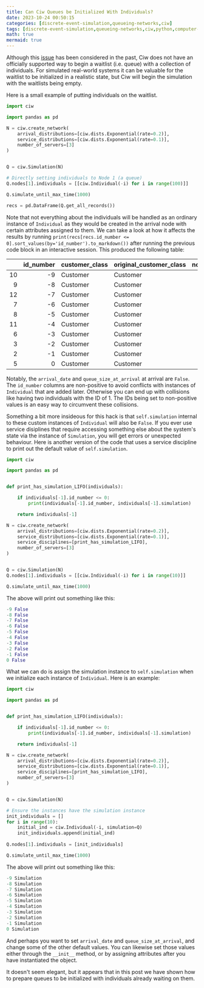 ```yaml
---
title: Can Ciw Queues be Initialized With Individuals?
date: 2023-10-24 00:50:15
categories: [discrete-event-simulation,queueing-networks,ciw]
tags: [discrete-event-simulation,queueing-networks,ciw,python,computer-programming,]
math: true
mermaid: true
---
```


Although this [issue](https://github.com/CiwPython/Ciw/issues/98) has been considered in the past, Ciw does not have an officially supported way to begin a waitlist (i.e. queue) with a collection of individuals. For simulated real-world systems it can be valuable for the waitlist to be initialized in a realistic state, but Ciw will begin the simulation with the waitlists being empty.

Here is a small example of putting individuals on the waitlist.

```python
import ciw

import pandas as pd

N = ciw.create_network(
    arrival_distributions=[ciw.dists.Exponential(rate=0.2)],
    service_distributions=[ciw.dists.Exponential(rate=0.1)],
    number_of_servers=[3]
)


Q = ciw.Simulation(N)

# Directly setting individuals to Node 1 (a queue)
Q.nodes[1].individuals = [[ciw.Individual(-i) for i in range(100)]]

Q.simulate_until_max_time(1000)

recs = pd.DataFrame(Q.get_all_records())
```

Note that not everything about the individuals will be handled as an ordinary instance of `Individual` as they would be created in the arrival node with certain attributes assigned to them. We can take a look at how it affects the results by running `print(recs[recs.id_number <= 0].sort_values(by='id_number').to_markdown())` after running the previous code block in an interactive session. This produced the following table:

|    |   id_number | customer_class   | original_customer_class   |   node | arrival_date   |   waiting_time |   service_start_date |   service_time |   service_end_date |   time_blocked |   exit_date |   destination | queue_size_at_arrival   |   queue_size_at_departure |   server_id | record_type   |
|---:|------------:|:-----------------|:--------------------------|-------:|:---------------|---------------:|---------------------:|---------------:|-------------------:|---------------:|------------:|--------------:|:------------------------|--------------------------:|------------:|:--------------|
| 10 |          -9 | Customer         | Customer                  |      1 | False          |        73.8624 |              73.8624 |        4.746   |            78.6084 |              0 |     78.6084 |            -1 | False                   |                         1 |           2 | service       |
|  9 |          -8 | Customer         | Customer                  |      1 | False          |        70.8479 |              70.8479 |        3.01446 |            73.8624 |              0 |     73.8624 |            -1 | False                   |                         2 |           2 | service       |
| 12 |          -7 | Customer         | Customer                  |      1 | False          |        65.0723 |              65.0723 |       30.1633  |            95.2356 |              0 |     95.2356 |            -1 | False                   |                         3 |           3 | service       |
|  7 |          -6 | Customer         | Customer                  |      1 | False          |        59.6327 |              59.6327 |        5.43967 |            65.0723 |              0 |     65.0723 |            -1 | False                   |                         4 |           3 | service       |
|  8 |          -5 | Customer         | Customer                  |      1 | False          |        54.8621 |              54.8621 |       15.9859  |            70.8479 |              0 |     70.8479 |            -1 | False                   |                         3 |           2 | service       |
| 11 |          -4 | Customer         | Customer                  |      1 | False          |        51.339  |              51.339  |       32.7551  |            84.0941 |              0 |     84.0941 |            -1 | False                   |                         2 |           1 | service       |
|  6 |          -3 | Customer         | Customer                  |      1 | False          |        49.7486 |              49.7486 |        9.88403 |            59.6327 |              0 |     59.6327 |            -1 | False                   |                         5 |           3 | service       |
|  3 |          -2 | Customer         | Customer                  |      1 | False          |        42.856  |              42.856  |        6.89266 |            49.7486 |              0 |     49.7486 |            -1 | False                   |                         5 |           3 | service       |
|  2 |          -1 | Customer         | Customer                  |      1 | False          |        34.2057 |              34.2057 |        8.65025 |            42.856  |              0 |     42.856  |            -1 | False                   |                         6 |           3 | service       |
|  5 |           0 | Customer         | Customer                  |      1 | False          |        20.3638 |              20.3638 |       34.4982  |            54.8621 |              0 |     54.8621 |            -1 | False                   |                         4 |           2 | service       |

Notably, the `arrival_date` and `queue_size_at_arrival` at arrival are `False`. The `id_number` columns are non-positive to avoid conflicts with instances of `Individual` that are added later. Otherwise you can end up with collisions like having two individuals with the ID of 1. The IDs being set to non-positive values is an easy way to circumvent these collisions.

Something a bit more insideous for this hack is that `self.simulation` internal to these custom instances of `Individual` will also be `False`. If you ever use service disiplines that require accessing something else about the system's state via the instance of `Simulation`, you will get errors or unexpected behaviour. Here is another version of the code that uses a service discipline to print out the default value of `self.simulation`.

```python
import ciw

import pandas as pd


def print_has_simulation_LIFO(individuals):

    if individuals[-1].id_number <= 0:
        print(individuals[-1].id_number, individuals[-1].simulation)

    return individuals[-1]

N = ciw.create_network(
    arrival_distributions=[ciw.dists.Exponential(rate=0.2)],
    service_distributions=[ciw.dists.Exponential(rate=0.1)],
    service_disciplines=[print_has_simulation_LIFO],
    number_of_servers=[3]
)


Q = ciw.Simulation(N)
Q.nodes[1].individuals = [[ciw.Individual(-i) for i in range(10)]]

Q.simulate_until_max_time(1000)
```

The above will print out something like this:
```python
-9 False
-8 False
-7 False
-6 False
-5 False
-4 False
-3 False
-2 False
-1 False
0 False
```

What we can do is assign the simulation instance to `self.simulation` when we initialize each instance of `Individual`. Here is an example:

```python
import ciw

import pandas as pd


def print_has_simulation_LIFO(individuals):

    if individuals[-1].id_number <= 0:
        print(individuals[-1].id_number, individuals[-1].simulation)

    return individuals[-1]

N = ciw.create_network(
    arrival_distributions=[ciw.dists.Exponential(rate=0.2)],
    service_distributions=[ciw.dists.Exponential(rate=0.1)],
    service_disciplines=[print_has_simulation_LIFO],
    number_of_servers=[3]
)


Q = ciw.Simulation(N)

# Ensure the instances have the simulation instance
init_individuals = []
for i in range(10):
    initial_ind = ciw.Individual(-i, simulation=Q)
    init_individuals.append(initial_ind)
    
Q.nodes[1].individuals = [init_individuals]

Q.simulate_until_max_time(1000)
```

The above will print out something like this:

```python
-9 Simulation
-8 Simulation
-7 Simulation
-6 Simulation
-5 Simulation
-4 Simulation
-3 Simulation
-2 Simulation
-1 Simulation
0 Simulation
```

And perhaps you want to set `arrival_date` and `queue_size_at_arrival`, and change some of the other default values. You can likewise set those values either through the `__init__` method, or by assigning attributes after you have instantiated the object.

It doesn't seem elegant, but it appears that in this post we have shown how to prepare queues to be initialized with individuals already waiting on them.
